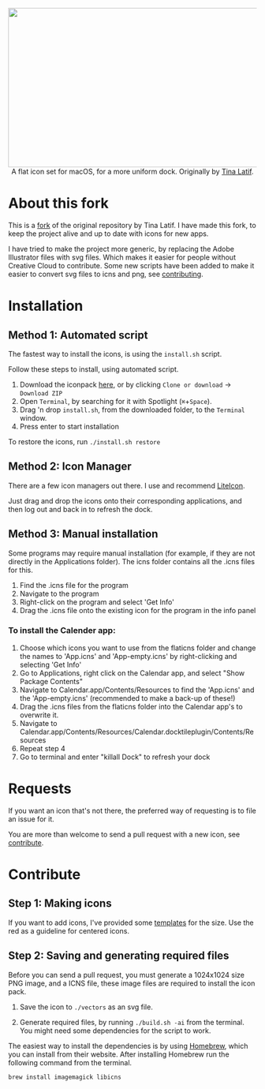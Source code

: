 <p align="center">
  <img width="730" height="323" src="flaticns.png"><br>
  A flat icon set for macOS, for a more uniform dock. Originally by <a href="https://github.com/tinalatif/flat.icns">Tina Latif</a>.
</p>

# About this fork

This is a [fork](https://help.github.com/articles/fork-a-repo/) of the original repository by Tina Latif.
I have made this fork, to keep the project alive and up to date with icons for new apps.

I have tried to make the project more generic, by replacing the Adobe Illustrator files with svg files. Which makes it easier for people without Creative Cloud to contribute.
Some new scripts have been added to make it easier to convert svg files to icns and png, see [contributing](https://github.com/viktorstrate/flat.icns#contribute).

# Installation

## Method 1: Automated script
The fastest way to install the icons, is using the `install.sh` script.

Follow these steps to install, using automated script.

1) Download the iconpack [here](https://github.com/viktorstrate/flat.icns/archive/master.zip), or by clicking `Clone or download` -> `Download ZIP`
2) Open `Terminal`, by searching for it with Spotlight (`⌘`+`Space`).
3) Drag 'n drop `install.sh`, from the downloaded folder, to the `Terminal` window.
4) Press enter to start installation

To restore the icons, run `./install.sh restore`

## Method 2: Icon Manager

There are a few icon managers out there. I use and recommend [LiteIcon](http://www.freemacsoft.net/liteicon).

Just drag and drop the icons onto their corresponding applications, and then log out and back in to refresh the dock.

## Method 3: Manual installation

Some programs may require manual installation (for example, if they are not directly in the Applications folder). The icns folder contains all the .icns files for this.

1. Find the .icns file for the program
2. Navigate to the program
3. Right-click on the program and select 'Get Info'
4. Drag the .icns file onto the existing icon for the program in the info panel

### To install the Calender app:
1. Choose which icons you want to use from the flaticns folder and change the names to 'App.icns' and 'App-empty.icns' by right-clicking and selecting 'Get Info'
2. Go to Applications, right click on the Calendar app, and select "Show Package Contents"
3. Navigate to Calendar.app/Contents/Resources to find the 'App.icns' and the 'App-empty.icns' (recommended to make a back-up of these!)
4. Drag the .icns files from the flaticns folder into the Calendar app's to overwrite it.
5. Navigate to Calendar.app/Contents/Resources/Calendar.docktileplugin/Contents/Resources
6. Repeat step 4
7. Go to terminal and enter "killall Dock" to refresh your dock


# Requests

If you want an icon that's not there, the preferred way of requesting is to file an issue for it.

You are more than welcome to send a pull request with a new icon, see [contribute](https://github.com/viktorstrate/flat.icns#contribute).

# Contribute

## Step 1: Making icons
If you want to add icons, I've provided some [templates](https://github.com/viktorstrate/flat.icns/tree/master/templates) for the size.
Use the red as a guideline for centered icons.

## Step 2: Saving and generating required files
Before you can send a pull request, you must generate a 1024x1024 size PNG image, and a ICNS file, these image files are required to install the icon pack.

1. Save the icon to `./vectors` as an svg file.

2. Generate required files, by running `./build.sh -ai` from the terminal. You might need some dependencies for the script to work.

The easiest way to install the dependencies is by using [Homebrew](https://brew.sh/), which you can install from their website. After installing Homebrew run the following command from the terminal.

```shell
brew install imagemagick libicns
```

